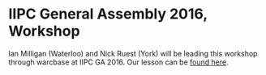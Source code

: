 # IIPC General Assembly 2016, Workshop

Ian Milligan (Waterloo) and Nick Ruest (York) will be leading this workshop through warcbase at IIPC GA 2016. Our lesson can be [found here](https://github.com/web-archive-group/warcbase_workshop_vagrant/blob/master/coursework/lessonplan.md).
